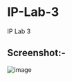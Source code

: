 # IP-Lab-3
IP Lab 3

## Screenshot:-
![image](https://user-images.githubusercontent.com/87575770/197045306-7ec4e2dc-62ca-4e81-ba42-194e0408917f.png)
